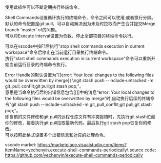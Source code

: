 使用此插件可以不断定期执行终端命令。


Shell Commands设置循环执行的终端命令，命令之间可以使用;或者换行分隔。\
默认的命令配置是git pull，可以自动解决因为未及时拉取而产生合并提交Merge branch 'master' of的问题。\
可以将Execute Interval设置为负数，停止全部项目的终端命令执行。

可以在vscode中按F1后执行"stop shell commands execution in current workspace"命令后停止在当前运行目录执行终端命令。\
执行"start shell commands execution in current workspace"命令可以重新开始当前运行目录的终端命令执行。

Error Handle的默认设置为"[[error: Your local changes to the following files would be overwritten by merge]] \ngit stash push --include-untracked -m git_pull_conflit;git pull;git stash pop;"。\
意思是当命令执行后的出错信息包含[[]]中的消息“error: Your local changes to the following files would be overwritten by merge”时,自动执行后续的终端命令"git stash push --include-untracked -m git_pull_conflit;git pull;git stash pop;"。\
即当前的文件修改和git pull的远程仓库文件有冲突报错时，先执行git stash贮藏你的修改，接着执行git pull拉取最新代码，最后执行git stash pop恢复你的修改。\
可以按照此格式设置多个出错信息和对应的处理命令。

vscode market: https://marketplace.visualstudio.com/items?itemName=yechenyin.execute-shell-commands-periodically\
source code: https://github.com/yechenyin/execute-shell-commands-periodically


